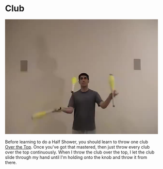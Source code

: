 # Club

![ClubHalfShower](/site/videos/poster/clubhalfshower.jpg)

Before learning to do a Half Shower, you should learn to throw one club [Over the Top](cluboverthetop.md). Once you've got that mastered, then just throw every club over the top continuously. When I throw the club over the top, I let the club slide through my hand until I'm holding onto the knob and throw it from there.

